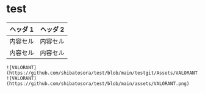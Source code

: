 # test
| ヘッダ 1 | ヘッダ 2 |
| ----- | ----- |
| 内容セル  | 内容セル  |
| 内容セル  | 内容セル  |
```
![VALORANT](https://github.com/shibatosora/test/blob/main/testgit/Assets/VALORANT.png)
![VALORANT](https://github.com/shibatosora/test/blob/main/assets/VALORANT.png)
```
